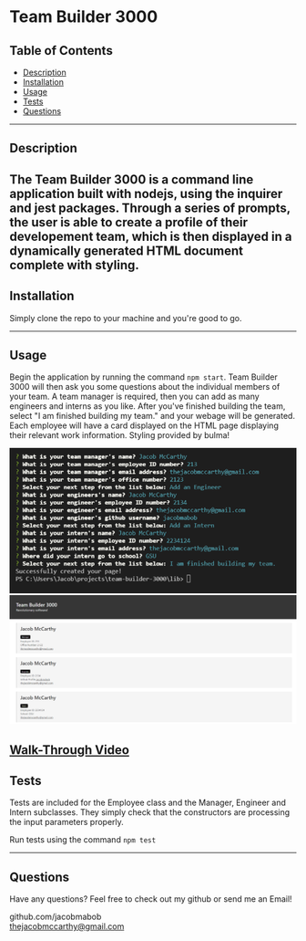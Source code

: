 
 # Team Builder 3000


## Table of Contents
  
  - [Description](#description)
  - [Installation](#installation)
  - [Usage](#usage)
  - [Tests](#tests)
  - [Questions](#questions)

  ---

  ## Description

  The Team Builder 3000 is a command line application built with nodejs, using the inquirer and jest packages. Through a series of prompts, the user is able to create a profile of their developement team, which is then displayed in a dynamically generated HTML document complete with styling. 
  ---

  ## Installation

  Simply clone the repo to your machine and you're good to go. 

  ---

  ## Usage

  Begin the application by running the command `npm start`. Team Builder 3000 will then ask you some questions about the individual members of your team. A team manager is required, then you can add as many engineers and interns as you like. After you've finished building the team, select "I am finished building my team." and your webage will be generated. Each employee will have a card displayed on the HTML page displaying their relevant work information. Styling provided by bulma!

  ![Screen shot of application](images/team-builder-1.png)
  ![Screen shot of application](images/team-builder-2.png)
  
  [Walk-Through Video](https://watch.screencastify.com/v/3O923usMPmfh48G9IbFG)
  ---

  ## Tests

  Tests are included for the Employee class and the Manager, Engineer and Intern subclasses. They simply check that the constructors are processing the input parameters properly.

  Run tests using the command `npm test`

  ---

  ## Questions
  Have any questions? Feel free to check out my github or send me an Email!

  github.com/jacobmabob <br>
  thejacobmccarthy@gmail.com